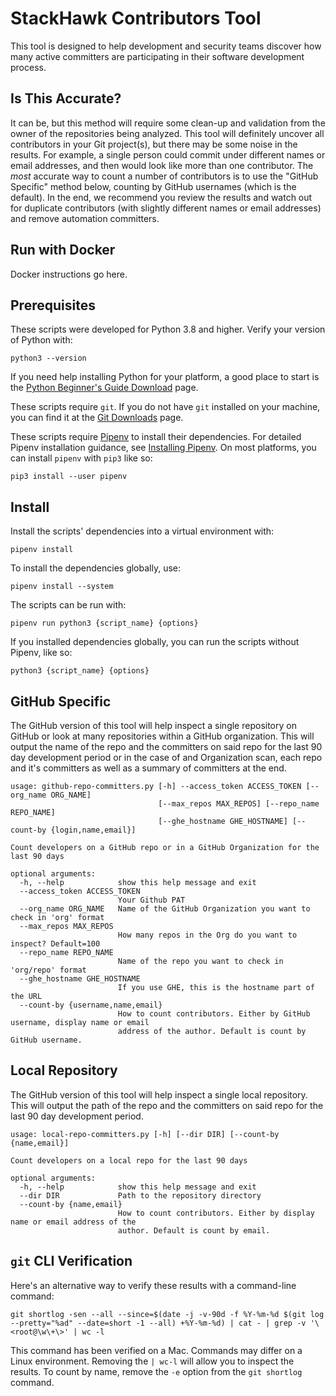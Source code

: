 # StackHawk Contributors Tool
This tool is designed to help development and security teams discover how many active committers are participating
in their software development process.

## Is This Accurate?
It can be, but this method will require some clean-up and validation from the owner of the repositories being analyzed. This tool will definitely uncover all contributors in your Git project(s), but there may be some noise in the results. For example, a single person could commit under different names or email addresses, and then would look like more than one contributor. The _most_ accurate way to count a number of contributors is to use the "GitHub Specific" method below, counting by GitHub usernames (which is the default). In the end, we recommend you review the results and watch out for duplicate contributors (with slightly different names or email addresses) and remove automation committers. 

## Run with Docker

Docker instructions go here.

## Prerequisites
These scripts were developed for Python 3.8 and higher. Verify your version of Python with:
```shell
python3 --version
```

If you need help installing Python for your platform, a good place to start is the [Python Beginner's Guide Download](https://wiki.python.org/moin/BeginnersGuide/Download) page.

These scripts require `git`. If you do not have `git` installed on your machine, you can find it at the [Git Downloads](https://git-scm.com/downloads) page.

These scripts require [Pipenv](https://pipenv.pypa.io/en/latest/) to install their dependencies. For detailed Pipenv installation guidance, see [Installing Pipenv](https://pipenv.pypa.io/en/latest/install/#installing-pipenv). On most platforms, you can install `pipenv` with `pip3` like so:
```shell
pip3 install --user pipenv
```

## Install

Install the scripts' dependencies into a virtual environment with:
```shell
pipenv install
```

To install the dependencies globally, use:
```shell
pipenv install --system
```

The scripts can be run with:
```shell
pipenv run python3 {script_name} {options}
```

If you installed dependencies globally, you can run the scripts without Pipenv, like so:
```shell
python3 {script_name} {options}
```

## GitHub Specific
The GitHub version of this tool will help inspect a single repository on GitHub or look at many repositories within
a GitHub organization. This will output the name of the repo and the committers on said repo for the last 90 day 
development period or in the case of and Organization scan, each repo and it's committers as well as a summary of 
committers at the end.

```console
usage: github-repo-committers.py [-h] --access_token ACCESS_TOKEN [--org_name ORG_NAME]
                                 [--max_repos MAX_REPOS] [--repo_name REPO_NAME]
                                 [--ghe_hostname GHE_HOSTNAME] [--count-by {login,name,email}]

Count developers on a GitHub repo or in a GitHub Organization for the last 90 days

optional arguments:
  -h, --help            show this help message and exit
  --access_token ACCESS_TOKEN
                        Your Github PAT
  --org_name ORG_NAME   Name of the GitHub Organization you want to check in 'org' format
  --max_repos MAX_REPOS
                        How many repos in the Org do you want to inspect? Default=100
  --repo_name REPO_NAME
                        Name of the repo you want to check in 'org/repo' format
  --ghe_hostname GHE_HOSTNAME
                        If you use GHE, this is the hostname part of the URL
  --count-by {username,name,email}
                        How to count contributors. Either by GitHub username, display name or email
                        address of the author. Default is count by GitHub username.
```

## Local Repository
The GitHub version of this tool will help inspect a single local repository. 
This will output the path of the repo and the committers on said repo for the last 90 day 
development period.

```console
usage: local-repo-committers.py [-h] [--dir DIR] [--count-by {name,email}]

Count developers on a local repo for the last 90 days

optional arguments:
  -h, --help            show this help message and exit
  --dir DIR             Path to the repository directory
  --count-by {name,email}
                        How to count contributors. Either by display name or email address of the
                        author. Default is count by email.
```

## `git` CLI Verification
Here's an alternative way to verify these results with a command-line command:
```
git shortlog -sen --all --since=$(date -j -v-90d -f %Y-%m-%d $(git log --pretty="%ad" --date=short -1 --all) +%Y-%m-%d) | cat - | grep -v '\<root@\w\+\>' | wc -l
```
This command has been verified on a Mac. Commands may differ on a Linux environment. Removing the `| wc-l` will allow you to inspect the results. To count by name, remove the `-e` option from the `git shortlog` command.
